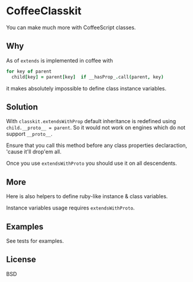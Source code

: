 # CoffeeClasskit
You can make much more with CoffeeScript classes.

## Why
As of `extends` is implemented in coffee with
```coffee
for key of parent
  child[key] = parent[key]  if __hasProp_.call(parent, key)
```
it makes absolutely impossible to define class instance variables.

## Solution
With `classkit.extendsWithProp` default inheritance is redefined using
`child.__proto__ = parent`. So it would not work on engines which do not support
`__proto__`. 

Ensure that you call this method before any class properties declaraction,
'cause it'll drop'em all.

Once you use `extendsWithProto` you should use it on all descendents.

## More
Here is also helpers to define ruby-like instance & class variables.

Instance variables usage requires `extendsWithProto`.

## Examples
See tests for examples.

## License
BSD
